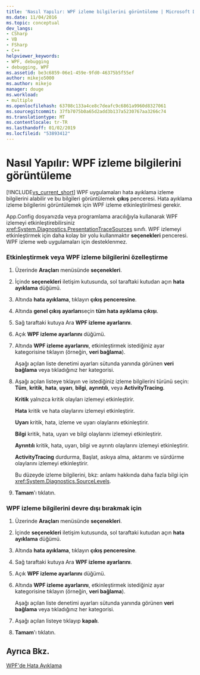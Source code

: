 ```yaml
---
title: 'Nasıl Yapılır: WPF izleme bilgilerini görüntüleme | Microsoft Docs'
ms.date: 11/04/2016
ms.topic: conceptual
dev_langs:
- CSharp
- VB
- FSharp
- C++
helpviewer_keywords:
- WPF, debugging
- debugging, WPF
ms.assetid: be3c6859-06e1-459e-9fd0-46375b5f55ef
author: mikejo5000
ms.author: mikejo
manager: douge
ms.workload:
- multiple
ms.openlocfilehash: 63708c133a4ce8c7deafc9c6861a9960d8327061
ms.sourcegitcommit: 37fb7075b0a65d2add3b137a5230767aa3266c74
ms.translationtype: MT
ms.contentlocale: tr-TR
ms.lasthandoff: 01/02/2019
ms.locfileid: "53893412"
---
```

# <a name="how-to-display-wpf-trace-information"></a>Nasıl Yapılır: WPF izleme bilgilerini görüntüleme
[!INCLUDE[vs_current_short](../code-quality/includes/vs_current_short_md.md)] WPF uygulamaları hata ayıklama izleme bilgilerini alabilir ve bu bilgileri görüntülemek **çıkış** penceresi. Hata ayıklama izleme bilgilerini görüntülemek için WPF izleme etkinleştirilmesi gerekir.  
  
 App.Config dosyanızda veya programlama aracılığıyla kullanarak WPF izlemeyi etkinleştirebilirsiniz <xref:System.Diagnostics.PresentationTraceSources> sınıfı. WPF izlemeyi etkinleştirmek için daha kolay bir yolu kullanmaktır **seçenekleri** penceresi. WPF izleme web uygulamaları için desteklenmez.  
  
### <a name="to-enable-or-customize-wpf-trace-information"></a>Etkinleştirmek veya WPF izleme bilgilerini özelleştirme  
  
1.  Üzerinde **Araçları** menüsünde **seçenekleri**.  
  
2.  İçinde **seçenekleri** iletişim kutusunda, sol taraftaki kutudan açın **hata ayıklama** düğümü.  
  
3.  Altında **hata ayıklama**, tıklayın **çıkış penceresine**.  
  
4.  Altında **genel çıkış ayarları**seçin **tüm hata ayıklama çıkışı**.  
  
5.  Sağ taraftaki kutuya Ara **WPF izleme ayarlarını**.  
  
6.  Açık **WPF izleme ayarlarını** düğümü.  
  
7.  Altında **WPF izleme ayarlarını**, etkinleştirmek istediğiniz ayar kategorisine tıklayın (örneğin, **veri bağlama**).  
  
     Aşağı açılan liste denetimi ayarları sütunda yanında görünen **veri bağlama** veya tıkladığınız her kategorisi.  
  
8.  Aşağı açılan listeye tıklayın ve istediğiniz izleme bilgilerini türünü seçin: **Tüm**, **kritik**, **hata**, **uyarı**, **bilgi**, **ayrıntılı**, veya **ActivityTracing**.  
  
     **Kritik** yalnızca kritik olayları izlemeyi etkinleştirir.  
  
     **Hata** kritik ve hata olaylarını izlemeyi etkinleştirir.  
  
     **Uyarı** kritik, hata, izleme ve uyarı olaylarını etkinleştirir.  
  
     **Bilgi** kritik, hata, uyarı ve bilgi olaylarını izlemeyi etkinleştirir.  
  
     **Ayrıntılı** kritik, hata, uyarı, bilgi ve ayrıntı olaylarını izlemeyi etkinleştirir.  
  
     **ActivityTracing** durdurma, Başlat, askıya alma, aktarımı ve sürdürme olaylarını izlemeyi etkinleştirir.  
  
     Bu düzeyde izleme bilgilerini, bkz: anlamı hakkında daha fazla bilgi için <xref:System.Diagnostics.SourceLevels>.  
  
9. **Tamam**'ı tıklatın.  
  
### <a name="to-disable-wpf-trace-information"></a>WPF izleme bilgilerini devre dışı bırakmak için  
  
1.  Üzerinde **Araçları** menüsünde **seçenekleri**.  
  
2.  İçinde **seçenekleri** iletişim kutusunda, sol taraftaki kutudan açın **hata ayıklama** düğümü.  
  
3.  Altında **hata ayıklama**, tıklayın **çıkış penceresine**.  
  
4.  Sağ taraftaki kutuya Ara **WPF izleme ayarlarını**.  
  
5.  Açık **WPF izleme ayarlarını** düğümü.  
  
6.  Altında **WPF izleme ayarlarını**, etkinleştirmek istediğiniz ayar kategorisine tıklayın (örneğin, **veri bağlama**).  
  
     Aşağı açılan liste denetimi ayarları sütunda yanında görünen **veri bağlama** veya tıkladığınız her kategorisi.  
  
7.  Aşağı açılan listeye tıklayıp **kapalı**.  
  
8.  **Tamam**'ı tıklatın.  
  
## <a name="see-also"></a>Ayrıca Bkz.  
 [WPF'de Hata Ayıklama](../debugger/debugging-wpf.md)
